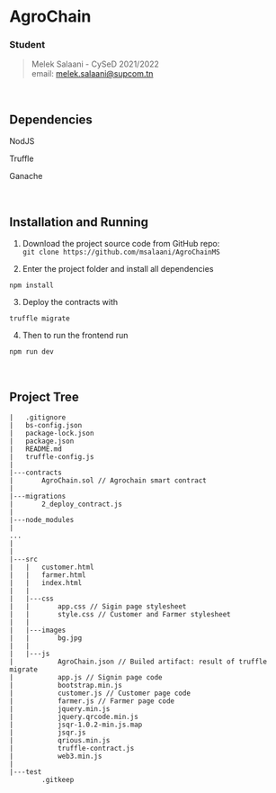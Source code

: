 # AgroChain

### Student
> Melek Salaani - CySeD 2021/2022 <br>
> email: melek.salaani@supcom.tn

<br>

## Dependencies
NodJS

Truffle

Ganache

<br>

## Installation and Running
1. Download the project source code from GitHub repo:<br>
```git clone https://github.com/msalaani/AgroChainMS```

2. Enter the project folder and install all dependencies<br>
```
npm install
```
3. Deploy the contracts with <br>
```
truffle migrate
```
4. Then to run the frontend run<br>
```
npm run dev
```

<br>


## Project Tree

```
|   .gitignore
|   bs-config.json
|   package-lock.json
|   package.json
|   README.md
|   truffle-config.js
|   
|---contracts
|       AgroChain.sol // Agrochain smart contract
|       
|---migrations
|       2_deploy_contract.js
|       
|---node_modules
|
...
|
|         
|---src
|   |   customer.html
|   |   farmer.html
|   |   index.html
|   |   
|   |---css
|   |       app.css // Sigin page stylesheet
|   |       style.css // Customer and Farmer stylesheet
|   |       
|   |---images
|   |       bg.jpg
|   |       
|   |---js
|           AgroChain.json // Builed artifact: result of truffle migrate
|           app.js // Signin page code
|           bootstrap.min.js
|           customer.js // Customer page code
|           farmer.js // Farmer page code
|           jquery.min.js
|           jquery.qrcode.min.js
|           jsqr-1.0.2-min.js.map
|           jsqr.js
|           qrious.min.js
|           truffle-contract.js
|           web3.min.js
|           
|---test
        .gitkeep
```


